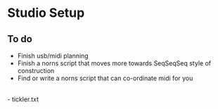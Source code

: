 # Studio Setup

## To do

- Finish usb/midi planning
- Finish a norns script that moves more towards SeqSeqSeq style of construction
- Find or write a norns script that can co-ordinate midi for you
<br>
- tickler.txt
